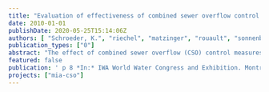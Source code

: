 ```yaml
---
title: "Evaluation of effectiveness of combined sewer overflow control measures by operational data"
date: 2010-01-01
publishDate: 2020-05-25T15:14:06Z
authors: [ "Schroeder, K.", "riechel", "matzinger", "rouault", "sonnenberg", "Pawlowsky-Reusing, E.", "Gnirß, R." ]
publication_types: ["0"]
abstract: "The effect of combined sewer overflow (CSO) control measures should be validated during operation based on monitoring of CSO activity and subsequent comparison with (legal) requirements. However, most CSO monitoring programs have been started only recently and therefore no long-term data is available for reliable efficiency control. A method is proposed that focuses on rainfall data for evaluating the effectiveness of CSO control measures. It is applicable if a sufficient time-series of rainfall data and a limited set of data on CSO discharges are available. The method is demonstrated for four catchments of the Berlin combined sewer system. The analysis of the 2000-2007 data shows the effect of CSO control measures, such as activation of in-pipe storage capacities within the Berlin system. The catchment, where measures are fully implemented shows less than 40 % of the CSO activity of those catchments, where measures have not yet or not yet completely been realised."
featured: false
publication: ' p 8 *In:* IWA World Water Congress and Exhibition. Montreal, Canada. 19–24 September 2010'
projects: ["mia-cso"]
---
```


